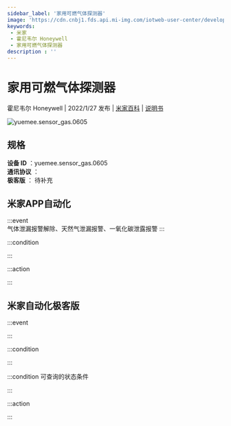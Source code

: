 ```yaml
---
sidebar_label: '家用可燃气体探测器'
image: 'https://cdn.cnbj1.fds.api.mi-img.com/iotweb-user-center/developer_1679047809757RfTmAQ2A.png?GalaxyAccessKeyId=AKVGLQWBOVIRQ3XLEW&Expires=9223372036854775807&Signature=wD3RSDkXlutYaykwXQjEWrZ3rF4='
keywords: 
 - 米家
 - 霍尼韦尔 Honeywell
 - 家用可燃气体探测器
description : ''
---
```

# 家用可燃气体探测器

霍尼韦尔 Honeywell | 2022/1/27 发布 | [米家百科](https://home.mi.com/webapp/content/baike/product/index.html?model=yuemee.sensor_gas.0605) | [说明书](https://home.mi.com/views/introduction.html?model=yuemee.sensor_gas.0605&region=cn)

![yuemee.sensor_gas.0605](https://cdn.cnbj1.fds.api.mi-img.com/iotweb-user-center/developer_1679047809757RfTmAQ2A.png?GalaxyAccessKeyId=AKVGLQWBOVIRQ3XLEW&Expires=9223372036854775807&Signature=wD3RSDkXlutYaykwXQjEWrZ3rF4=)

## 规格  
> 
**设备 ID** ：yuemee.sensor_gas.0605  
**通讯协议** ：  
**极客版**  ： 待补充 


## 米家APP自动化  

:::event  
气体泄漏报警解除、天然气泄漏报警、一氧化碳泄露报警
:::

:::condition  

:::

:::action   

:::

## 米家自动化极客版  

:::event  

:::

:::condition  

:::

:::condition 可查询的状态条件  

:::

:::action  

:::

        
